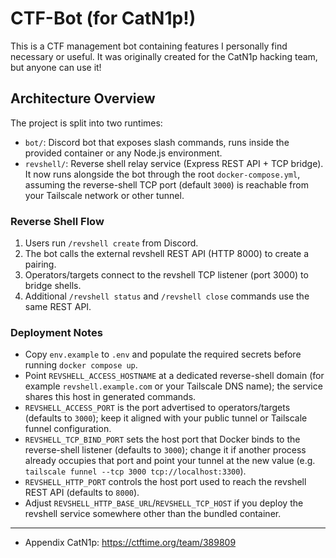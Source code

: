# CTF-Bot (for CatN1p!)

This is a CTF management bot containing features I personally find necessary or useful. It was originally created for the CatN1p hacking team, but anyone can use it!

## Architecture Overview

The project is split into two runtimes:

- `bot/`: Discord bot that exposes slash commands, runs inside the provided container or any Node.js environment.
- `revshell/`: Reverse shell relay service (Express REST API + TCP bridge). It now runs alongside the bot through the root `docker-compose.yml`, assuming the reverse-shell TCP port (default `3000`) is reachable from your Tailscale network or other tunnel.

### Reverse Shell Flow

1. Users run `/revshell create` from Discord.
2. The bot calls the external revshell REST API (HTTP 8000) to create a pairing.
3. Operators/targets connect to the revshell TCP listener (port 3000) to bridge shells.
4. Additional `/revshell status` and `/revshell close` commands use the same REST API.

### Deployment Notes

- Copy `env.example` to `.env` and populate the required secrets before running `docker compose up`.
- Point `REVSHELL_ACCESS_HOSTNAME` at a dedicated reverse-shell domain (for example `revshell.example.com` or your Tailscale DNS name); the service shares this host in generated commands.
- `REVSHELL_ACCESS_PORT` is the port advertised to operators/targets (defaults to `3000`); keep it aligned with your public tunnel or Tailscale funnel configuration.
- `REVSHELL_TCP_BIND_PORT` sets the host port that Docker binds to the reverse-shell listener (defaults to `3000`); change it if another process already occupies that port and point your tunnel at the new value (e.g. `tailscale funnel --tcp 3000 tcp://localhost:3300`).
- `REVSHELL_HTTP_PORT` controls the host port used to reach the revshell REST API (defaults to `8000`).
- Adjust `REVSHELL_HTTP_BASE_URL`/`REVSHELL_TCP_HOST` if you deploy the revshell service somewhere other than the bundled container.

---

* Appendix
CatN1p: https://ctftime.org/team/389809
